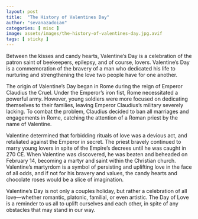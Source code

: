 ```yaml
---
layout: post
title:  "The History of Valentines Day"
author: "sevanazadoian"
categories: [ misc ]
image: assets/images/the-history-of-valentines-day.jpg.avif
tags: [ sticky ]
---
```


Between the kisses and candy hearts, Valentine’s Day is a celebration of the patron saint of beekeepers, epilepsy, and of course, lovers. Valentine’s Day is a commemoration of the bravery of a man who dedicated his life to nurturing and strengthening the love two people have for one another.

The origin of Valentine’s Day began in Rome during the reign of Emperor Claudius the Cruel. Under the Emperor’s iron fist, Rome necessitated a powerful army. However, young soldiers were more focused on dedicating themselves to their families, leaving Emperor Claudius’s military severely lacking. To combat the problem, Claudius decided to ban all marriages and engagements in Rome, catching the attention of a Roman priest by the name of Valentine.

Valentine determined that forbidding rituals of love was a devious act, and retaliated against the Emperor in secret. The priest bravely continued to marry young lovers in spite of the Empire’s decrees until he was caught in 270 CE. When Valentine was discovered, he was beaten and beheaded on February 14, becoming a martyr and saint within the Christian church. Valentine’s martyrdom is a symbol of persisting and uplifting love in the face of all odds, and if not for his bravery and values, the candy hearts and chocolate roses would be a slice of imagination.

Valentine’s Day is not only a couples holiday, but rather a celebration of all love—whether romantic, platonic, familial, or even artistic. The Day of Love is a reminder to us all to uplift ourselves and each other, in spite of any obstacles that may stand in our way.
